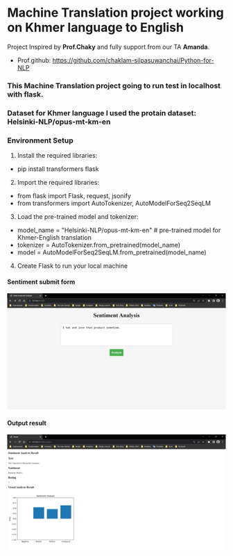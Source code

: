 # Machine Translation project working on Khmer language to English
Project Inspired by **Prof.Chaky** and fully support from our TA **Amanda**.
- Prof.github: https://github.com/chaklam-silpasuwanchai/Python-for-NLP

### This Machine Translation project going to run test in localhost with flask.
### Dataset for Khmer language I used the protain dataset: Helsinki-NLP/opus-mt-km-en

### Environment Setup
1. Install the required libraries: 
- pip install transformers flask
2. Import the required libraries: 
- from flask import Flask, request, jsonify
- from transformers import AutoTokenizer, AutoModelForSeq2SeqLM
3. Load the pre-trained model and tokenizer:
- model_name = "Helsinki-NLP/opus-mt-km-en" # pre-trained model for Khmer-English translation
- tokenizer = AutoTokenizer.from_pretrained(model_name)
- model = AutoModelForSeq2SeqLM.from_pretrained(model_name)
4. Create Flask to run your local machine


#### Sentiment submit form
<img src="https://github.com/rambosorn/NLP_Project/blob/main/Sentiment%20Analysis/image/form.png" alt="Alt text"
title="Optional title">
#### Output result
<img src="https://github.com/rambosorn/NLP_Project/blob/main/Sentiment%20Analysis/image/result.png" alt="Alt text" title="Optional title">



